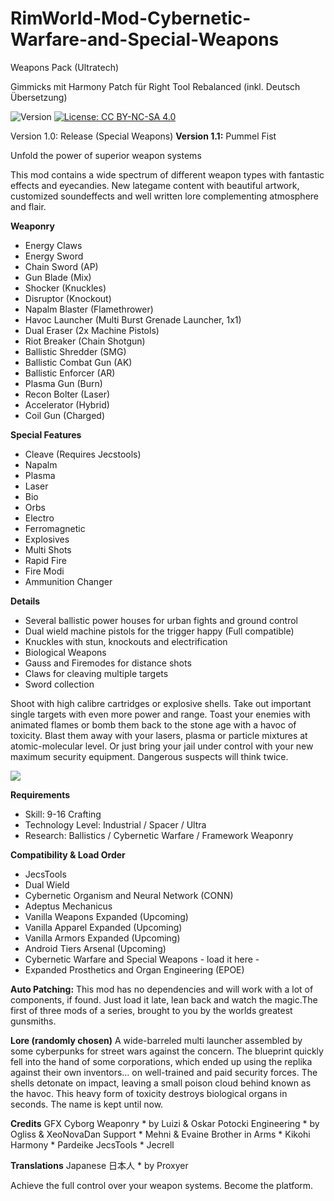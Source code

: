 # RimWorld-Mod-Cybernetic-Warfare-and-Special-Weapons
Weapons Pack (Ultratech)

Gimmicks mit Harmony Patch für Right Tool Rebalanced (inkl. Deutsch Übersetzung) 

<img src="https://camo.githubusercontent.com/1e4f97e52db576a793e373a27c2de38c026bb3f1/68747470733a2f2f696d672e736869656c64732e696f2f62616467652f52696d776f726c642d312e302d677265656e2e737667" alt="Version" data-canonical-src="https://img.shields.io/badge/Rimworld-1.0-green.svg" style="max-width:100%;"></a>
<a href="http://creativecommons.org/licenses/by-nc-sa/4.0/" rel="nofollow"><img src="https://camo.githubusercontent.com/322fefce6b2264d9ff2ad35ea5dcd4622e437b04/68747470733a2f2f696d672e736869656c64732e696f2f62616467652f4c6963656e73652d434325323042592d2d4e432d2d5341253230342e302d626c75652e737667" alt="License: CC BY-NC-SA 4.0" data-canonical-src="https://img.shields.io/badge/License-CC%20BY--NC--SA%204.0-blue.svg" style="max-width:100%;"></a>

Version 1.0: Release (Special Weapons)
**Version 1.1:** Pummel Fist

Unfold the power of superior weapon systems

This mod contains a wide spectrum of different weapon types with fantastic effects and eyecandies. New lategame content with beautiful artwork, customized soundeffects and well written lore complementing atmosphere and flair.

**Weaponry**
- Energy Claws
- Energy Sword
- Chain Sword (AP)
- Gun Blade (Mix)
- Shocker (Knuckles)
- Disruptor (Knockout)
- Napalm Blaster (Flamethrower)
- Havoc Launcher (Multi Burst Grenade Launcher, 1x1)
- Dual Eraser (2x Machine Pistols)
- Riot Breaker (Chain Shotgun)
- Ballistic Shredder (SMG)
- Ballistic Combat Gun (AK)
- Ballistic Enforcer (AR)
- Plasma Gun (Burn)
- Recon Bolter (Laser)
- Accelerator (Hybrid)
- Coil Gun (Charged)

**Special Features**
- Cleave (Requires Jecstools)
- Napalm
- Plasma
- Laser
- Bio
- Orbs
- Electro
- Ferromagnetic
- Explosives
- Multi Shots
- Rapid Fire
- Fire Modi
- Ammunition Changer

**Details**
- Several ballistic power houses for urban fights and ground control
- Dual wield machine pistols for the trigger happy (Full compatible)
- Knuckles with stun, knockouts and electrification
- Biological Weapons
- Gauss and Firemodes for distance shots
- Claws for cleaving multiple targets
- Sword collection

Shoot with high calibre cartridges or explosive shells. Take out important single targets with even more power and range. Toast your enemies with animated flames or bomb them back to the stone age with a havoc of toxicity. Blast them away with your lasers, plasma or particle mixtures at atomic-molecular level. Or just bring your jail under control with your new maximum security equipment. Dangerous suspects will think twice.

<img src="https://imgur.com/a/n5Rdrgg" />

**Requirements**
- Skill: 9-16 Crafting
- Technology Level: Industrial / Spacer / Ultra
- Research: Ballistics / Cybernetic Warfare / Framework Weaponry

**Compatibility & Load Order**
 - JecsTools
 - Dual Wield
 - Cybernetic Organism and Neural Network (CONN)
 - Adeptus Mechanicus
 - Vanilla Weapons Expanded (Upcoming)
 - Vanilla Apparel Expanded (Upcoming)
 - Vanilla Armors Expanded (Upcoming)
 - Android Tiers Arsenal (Upcoming)
 - Cybernetic Warfare and Special Weapons - load it here -
 - Expanded Prosthetics and Organ Engineering (EPOE)

**Auto Patching:** This mod has no dependencies and will work with a lot of components, if found. Just load it late, lean back and watch the magic.The first of three mods of a series, brought to you by the worlds greatest gunsmiths.

**Lore (randomly chosen)**
A wide-barreled multi launcher assembled by some cyberpunks for street wars against the concern. The blueprint quickly fell into the hand of some corporations, which ended up using the replika against their own inventors... on well-trained and paid security forces. The shells detonate on impact, leaving a small poison cloud behind known as the havoc. This heavy form of toxicity destroys biological organs in seconds. The name is kept until now.

**Credits**
GFX Cyborg Weaponry * by Luizi & Oskar Potocki
Engineering * by Ogliss & XeoNovaDan
Support * Mehni & Evaine
Brother in Arms * Kikohi
Harmony * Pardeike
JecsTools * Jecrell

**Translations**
Japanese 日本人 * by Proxyer

Achieve the full control over your weapon systems. Become the platform.
